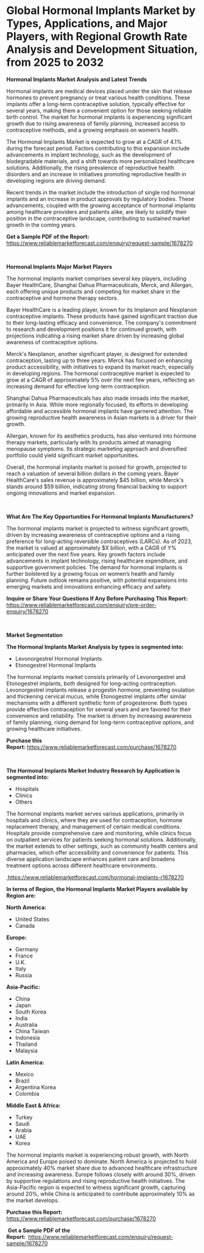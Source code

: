 <p><h1>Global Hormonal Implants Market by Types, Applications, and Major Players, with Regional Growth Rate Analysis and Development Situation, from 2025 to 2032</h1></p><p><strong>Hormonal Implants Market Analysis and Latest Trends</strong></p>
<p><p>Hormonal implants are medical devices placed under the skin that release hormones to prevent pregnancy or treat various health conditions. These implants offer a long-term contraceptive solution, typically effective for several years, making them a convenient option for those seeking reliable birth control. The market for hormonal implants is experiencing significant growth due to rising awareness of family planning, increased access to contraceptive methods, and a growing emphasis on women’s health.</p><p>The Hormonal Implants Market is expected to grow at a CAGR of 4.1% during the forecast period. Factors contributing to this expansion include advancements in implant technology, such as the development of biodegradable materials, and a shift towards more personalized healthcare solutions. Additionally, the rising prevalence of reproductive health disorders and an increase in initiatives promoting reproductive health in developing regions are driving demand.</p><p>Recent trends in the market include the introduction of single rod hormonal implants and an increase in product approvals by regulatory bodies. These advancements, coupled with the growing acceptance of hormonal implants among healthcare providers and patients alike, are likely to solidify their position in the contraceptive landscape, contributing to sustained market growth in the coming years.</p></p>
<p><strong>Get a Sample PDF of the Report:&nbsp;</strong> <a href="https://www.reliablemarketforecast.com/enquiry/request-sample/1678270?utm_campaign=3521&utm_medium=2&utm_source=Github&utm_content=ia&utm_term=13042025&utm_id=hormonal-implants">https://www.reliablemarketforecast.com/enquiry/request-sample/1678270</a></p>
<p>&nbsp;</p>
<p><strong>Hormonal Implants Major Market Players</strong></p>
<p><p>The hormonal implants market comprises several key players, including Bayer HealthCare, Shanghai Dahua Pharmaceuticals, Merck, and Allergan, each offering unique products and competing for market share in the contraceptive and hormone therapy sectors.</p><p>Bayer HealthCare is a leading player, known for its Implanon and Nexplanon contraceptive implants. These products have gained significant traction due to their long-lasting efficacy and convenience. The company's commitment to research and development positions it for continued growth, with projections indicating a rising market share driven by increasing global awareness of contraceptive options.</p><p>Merck's Nexplanon, another significant player, is designed for extended contraception, lasting up to three years. Merck has focused on enhancing product accessibility, with initiatives to expand its market reach, especially in developing regions. The hormonal contraceptive market is expected to grow at a CAGR of approximately 5% over the next few years, reflecting an increasing demand for effective long-term contraception.</p><p>Shanghai Dahua Pharmaceuticals has also made inroads into the market, primarily in Asia. While more regionally focused, its efforts in developing affordable and accessible hormonal implants have garnered attention. The growing reproductive health awareness in Asian markets is a driver for their growth.</p><p>Allergan, known for its aesthetics products, has also ventured into hormone therapy markets, particularly with its products aimed at managing menopause symptoms. Its strategic marketing approach and diversified portfolio could yield significant market opportunities.</p><p>Overall, the hormonal implants market is poised for growth, projected to reach a valuation of several billion dollars in the coming years. Bayer HealthCare's sales revenue is approximately $45 billion, while Merck's stands around $59 billion, indicating strong financial backing to support ongoing innovations and market expansion.</p></p>
<p>&nbsp;</p>
<p><strong>What Are The Key Opportunities For Hormonal Implants Manufacturers?</strong></p>
<p><p>The hormonal implants market is projected to witness significant growth, driven by increasing awareness of contraceptive options and a rising preference for long-acting reversible contraceptives (LARCs). As of 2023, the market is valued at approximately $X billion, with a CAGR of Y% anticipated over the next five years. Key growth factors include advancements in implant technology, rising healthcare expenditure, and supportive government policies. The demand for hormonal implants is further bolstered by a growing focus on women’s health and family planning. Future outlook remains positive, with potential expansions into emerging markets and innovations enhancing efficacy and safety.</p></p>
<p><strong>Inquire or Share Your Questions If Any Before Purchasing This Report:</strong> <a href="https://www.reliablemarketforecast.com/enquiry/pre-order-enquiry/1678270?utm_campaign=3521&utm_medium=2&utm_source=Github&utm_content=ia&utm_term=13042025&utm_id=hormonal-implants">https://www.reliablemarketforecast.com/enquiry/pre-order-enquiry/1678270</a></p>
<p>&nbsp;</p>
<p><strong>Market Segmentation</strong></p>
<p><strong>The Hormonal Implants Market Analysis by types is segmented into:</strong></p>
<p><ul><li>Levonorgestrel Hormonal Implants</li><li>Etonogestrel Hormonal Implants</li></ul></p>
<p><p>The hormonal implants market consists primarily of Levonorgestrel and Etonogestrel implants, both designed for long-acting contraception. Levonorgestrel implants release a progestin hormone, preventing ovulation and thickening cervical mucus, while Etonogestrel implants offer similar mechanisms with a different synthetic form of progesterone. Both types provide effective contraception for several years and are favored for their convenience and reliability. The market is driven by increasing awareness of family planning, rising demand for long-term contraceptive options, and growing healthcare initiatives.</p></p>
<p><strong>Purchase this Report:&nbsp;</strong><a href="https://www.reliablemarketforecast.com/purchase/1678270?utm_campaign=3521&utm_medium=2&utm_source=Github&utm_content=ia&utm_term=13042025&utm_id=hormonal-implants">https://www.reliablemarketforecast.com/purchase/1678270</a></p>
<p>&nbsp;</p>
<p><strong>The Hormonal Implants Market Industry Research by Application is segmented into:</strong></p>
<p><ul><li>Hospitals</li><li>Clinics</li><li>Others</li></ul></p>
<p><p>The hormonal implants market serves various applications, primarily in hospitals and clinics, where they are used for contraception, hormone replacement therapy, and management of certain medical conditions. Hospitals provide comprehensive care and monitoring, while clinics focus on outpatient services for patients seeking hormonal solutions. Additionally, the market extends to other settings, such as community health centers and pharmacies, which offer accessibility and convenience for patients. This diverse application landscape enhances patient care and broadens treatment options across different healthcare environments.</p></p>
<p><a href="https://www.reliablemarketforecast.com/hormonal-implants-r1678270?utm_campaign=3521&utm_medium=2&utm_source=Github&utm_content=ia&utm_term=13042025&utm_id=hormonal-implants">&nbsp;https://www.reliablemarketforecast.com/hormonal-implants-r1678270</a></p>
<p><strong>In terms of Region, the Hormonal Implants Market Players available by Region are:</strong></p>
<p>
    <p> <strong> North America: </strong>
        <ul>
            <li>United States</li>
            <li>Canada</li>
        </ul>
        </p> 
    <p> <strong> Europe: </strong>
        <ul>
            <li>Germany</li>
            <li>France</li>
            <li>U.K.</li>
            <li>Italy</li>
            <li>Russia</li>
        </ul>
        </p> 
    <p> <strong> Asia-Pacific: </strong>
        <ul>
            <li>China</li>
            <li>Japan</li>
            <li>South Korea</li>
            <li>India</li>
            <li>Australia</li>
            <li>China Taiwan</li>
            <li>Indonesia</li>
            <li>Thailand</li>
            <li>Malaysia</li>
        </ul>
        </p> 
    <p> <strong> Latin America: </strong>
        <ul>
            <li>Mexico</li>
            <li>Brazil</li>
            <li>Argentina Korea</li>
            <li>Colombia</li>
        </ul>
        </p> 
    <p> <strong> Middle East & Africa: </strong>
        <ul>
            <li>Turkey</li>
            <li>Saudi</li>
            <li>Arabia</li>
            <li>UAE</li>
            <li>Korea</li>
        </ul>
    </p>
    </p>
<p><p>The hormonal implants market is experiencing robust growth, with North America and Europe poised to dominate. North America is projected to hold approximately 40% market share due to advanced healthcare infrastructure and increasing awareness. Europe follows closely with around 30%, driven by supportive regulations and rising reproductive health initiatives. The Asia-Pacific region is expected to witness significant growth, capturing around 20%, while China is anticipated to contribute approximately 10% as the market develops.</p></p>
<p><strong>Purchase this Report: </strong><a href="https://www.reliablemarketforecast.com/purchase/1678270?utm_campaign=3521&utm_medium=2&utm_source=Github&utm_content=ia&utm_term=13042025&utm_id=hormonal-implants">https://www.reliablemarketforecast.com/purchase/1678270</a></p>
<p>&nbsp;<strong>Get a Sample PDF of the Report:&nbsp;&nbsp;</strong><a href="https://www.reliablemarketforecast.com/enquiry/request-sample/1678270?utm_campaign=3521&utm_medium=2&utm_source=Github&utm_content=ia&utm_term=13042025&utm_id=hormonal-implants">https://www.reliablemarketforecast.com/enquiry/request-sample/1678270</a></p>
<p><strong></strong></p>
<p><p></p><p></p><p></p></p>